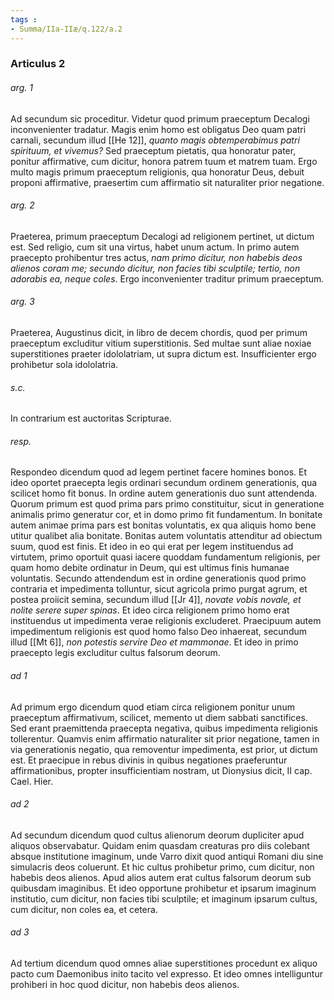 ```yaml
---
tags : 
- Summa/IIa-IIæ/q.122/a.2
---
```


### Articulus 2

###### arg. 1
Ad secundum sic proceditur. Videtur quod primum praeceptum Decalogi inconvenienter tradatur. Magis enim homo est obligatus Deo quam patri carnali, secundum illud [[He 12]], *quanto magis obtemperabimus patri spirituum, et vivemus?* Sed praeceptum pietatis, qua honoratur pater, ponitur affirmative, cum dicitur, honora patrem tuum et matrem tuam. Ergo multo magis primum praeceptum religionis, qua honoratur Deus, debuit proponi affirmative, praesertim cum affirmatio sit naturaliter prior negatione.

###### arg. 2
Praeterea, primum praeceptum Decalogi ad religionem pertinet, ut dictum est. Sed religio, cum sit una virtus, habet unum actum. In primo autem praecepto prohibentur tres actus, *nam primo dicitur, non habebis deos alienos coram me; secundo dicitur, non facies tibi sculptile; tertio, non adorabis ea, neque coles*. Ergo inconvenienter traditur primum praeceptum.

###### arg. 3
Praeterea, Augustinus dicit, in libro de decem chordis, quod per primum praeceptum excluditur vitium superstitionis. Sed multae sunt aliae noxiae superstitiones praeter idololatriam, ut supra dictum est. Insufficienter ergo prohibetur sola idololatria.

###### s.c.
In contrarium est auctoritas Scripturae.

###### resp.
Respondeo dicendum quod ad legem pertinet facere homines bonos. Et ideo oportet praecepta legis ordinari secundum ordinem generationis, qua scilicet homo fit bonus. In ordine autem generationis duo sunt attendenda. Quorum primum est quod prima pars primo constituitur, sicut in generatione animalis primo generatur cor, et in domo primo fit fundamentum. In bonitate autem animae prima pars est bonitas voluntatis, ex qua aliquis homo bene utitur qualibet alia bonitate. Bonitas autem voluntatis attenditur ad obiectum suum, quod est finis. Et ideo in eo qui erat per legem instituendus ad virtutem, primo oportuit quasi iacere quoddam fundamentum religionis, per quam homo debite ordinatur in Deum, qui est ultimus finis humanae voluntatis. Secundo attendendum est in ordine generationis quod primo contraria et impedimenta tolluntur, sicut agricola primo purgat agrum, et postea proiicit semina, secundum illud [[Jr 4]], *novate vobis novale, et nolite serere super spinas*. Et ideo circa religionem primo homo erat instituendus ut impedimenta verae religionis excluderet. Praecipuum autem impedimentum religionis est quod homo falso Deo inhaereat, secundum illud [[Mt 6]], *non potestis servire Deo et mammonae*. Et ideo in primo praecepto legis excluditur cultus falsorum deorum.

###### ad 1
Ad primum ergo dicendum quod etiam circa religionem ponitur unum praeceptum affirmativum, scilicet, memento ut diem sabbati sanctifices. Sed erant praemittenda praecepta negativa, quibus impedimenta religionis tollerentur. Quamvis enim affirmatio naturaliter sit prior negatione, tamen in via generationis negatio, qua removentur impedimenta, est prior, ut dictum est. Et praecipue in rebus divinis in quibus negationes praeferuntur affirmationibus, propter insufficientiam nostram, ut Dionysius dicit, II cap. Cael. Hier.

###### ad 2
Ad secundum dicendum quod cultus alienorum deorum dupliciter apud aliquos observabatur. Quidam enim quasdam creaturas pro diis colebant absque institutione imaginum, unde Varro dixit quod antiqui Romani diu sine simulacris deos coluerunt. Et hic cultus prohibetur primo, cum dicitur, non habebis deos alienos. Apud alios autem erat cultus falsorum deorum sub quibusdam imaginibus. Et ideo opportune prohibetur et ipsarum imaginum institutio, cum dicitur, non facies tibi sculptile; et imaginum ipsarum cultus, cum dicitur, non coles ea, et cetera.

###### ad 3
Ad tertium dicendum quod omnes aliae superstitiones procedunt ex aliquo pacto cum Daemonibus inito tacito vel expresso. Et ideo omnes intelliguntur prohiberi in hoc quod dicitur, non habebis deos alienos.

